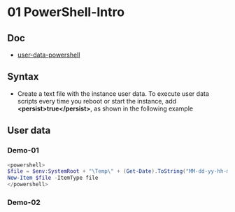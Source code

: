 # 01 PowerShell-Intro

## Doc
* [user-data-powershell](https://docs.aws.amazon.com/AWSEC2/latest/WindowsGuide/ec2-windows-user-data.html#user-data-powershell)

## Syntax
* Create a text file with the instance user data. To execute user data scripts every time you reboot
  or start the instance, add **\<persist\>true\</persist\>**, as shown in the following example

## User data
### Demo-01
````PowerShell
<powershell>
$file = $env:SystemRoot + "\Temp\" + (Get-Date).ToString("MM-dd-yy-hh-mm")
New-Item $file -ItemType file
</powershell>
````

### Demo-02

